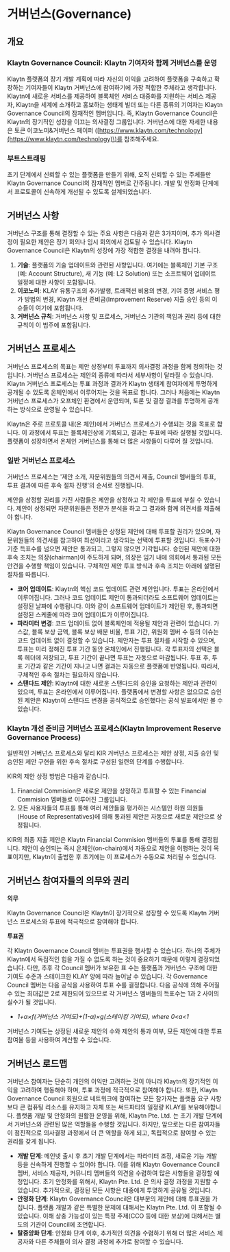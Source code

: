# 거버넌스(Governance)<a id="governance"></a>

## 개요 <a id="overview"></a>

### Klaytn Governance Council: Klaytn 기여자와 함께 거버넌스를 운영 <a id="klaytn-governance-council-co-governed-by-klaytn-contributors"></a>

Klaytn 플랫폼의 장기 개발 계획에 따라 자신의 이익을 고려하여 플랫폼을 구축하고 확장하는 기여자들이 Klaytn 거버넌스에 참여하기에 가장 적합한 주체라고 생각합니다. Klaytn에 새로운 서비스를 제공하여 블록체인 서비스 대중화를 지원하는 서비스 제공자, Klaytn을 세계에 소개하고 홍보하는 생태계 빌더 또는 다른 종류의 기여자는 Klaytn Governance Council의 잠재적인 멤버입니다. 즉, Klaytn Governance Council은 Klaytn의 장기적인 성장을 이끄는 의사결정 그룹입니다. 거버넌스에 대한 자세한 내용은 토큰 이코노미&거버넌스 페이퍼 \([https://www.klaytn.com/technology](https://www.klaytn.com/technology)\)를 참조해주세요.

### 부트스트래핑 <a id="bootstrapping"></a>

초기 단계에서 신뢰할 수 있는 플랫폼을 만들기 위해, 오직 신뢰할 수 있는 주체들만 Klaytn Governance Council의 잠재적인 멤버로 간주됩니다. 개발 및 안정화 단계에서 프로토콜이 신속하게 개선될 수 있도록 설계되었습니다.

## 거버넌스 사항 <a id="governance-topics"></a>

거버넌스 구조를 통해 결정할 수 있는 주요 사항은 다음과 같은 3가지이며, 추가 의사결정이 필요한 제안은 정기 회의나 임시 회의에서 검토될 수 있습니다. Klaytn Governance Council은 Klaytn의 성장에 가장 적합한 결정을 내려야 합니다.

1. **기술**: 플랫폼의 기술 업데이트와 관련된 사항입니다. 여기에는 블록체인 기본 구조 \(예: Account Structure\), 새 기능 \(예: L2 Solution\) 또는 소프트웨어 업데이트 일정에 대한 사항이 포함됩니다.
2. **이코노미**: KLAY 유통구조의 추가발행, 트래잭션 비용의 변경, 기여 증명 서비스 평가 방법의 변경, Klaytn 개선 준비금(Improvement Reserve) 지출 승인 등의 이슈들이 여기에 포함됩니다.
3. **거버넌스 규칙**: 거버넌스 사항 및 프로세스, 거버넌스 기관의 책임과 권리 등에 대한 규칙이 이 범주에 포함됩니다.

## 거버넌스 프로세스 <a id="governance-process"></a>

거버넌스 프로세스의 목표는 제안 상정부터 투표까지 의사결정 과정을 함께 정의하는 것입니다. 거버넌스 프로세스는 제안의 종류에 따라서 세부사항이 달라질 수 있습니다. Klaytn 거버넌스 프로세스는 투표 과정과 결과가 Klaytn 생태계 참여자에게 투명하게 공개될 수 있도록 온체인에서 이루어지는 것을 목표로 합니다. 그러나 처음에는 Klaytn 거버넌스 프로세스가 오프체인 환경에서 운영되며, 토론 및 결정 결과를 투명하게 공개하는 방식으로 운영될 수 있습니다.

Klaytn은 주로 프로토콜 내\(온 체인\)에서 거버넌스 프로세스가 수행되는 것을 목표로 합니다. 이 과정에서 투표는 블록체인상에 기록되고, 결과는 투표에 따라 실행될 것입니다. 플랫폼이 성장하면서 온체인 거버넌스를 통해 더 많은 사항들이 다루어 질 것입니다.

### 일반 거버넌스 프로세스 <a id="general-governance-process"></a>

거버넌스 프로세스는 '제안 소개, 자문위원들의 의견서 제출, Council 멤버들의 투표, 투표 결과에 따른 후속 절차 진행'의 순서로 진행됩니다.

제안을 상정할 권리를 가진 사람들은 제안을 상정하고 각 제안을 투표에 부칠 수 있습니다. 제안이 상정되면 자문위원들은 전문가 분석을 하고 그 결과와 함께 의견서를 제출해야 합니다.

Klaytn Governance Council 멤버들은 상정된 제안에 대해 투표할 권리가 있으며, 자문위원들의 의견서를 참고하여 최선이라고 생각되는 선택에 투표할 것입니다. 득표수가 기준 득표수를 넘으면 제안은 통과되고, 그렇지 않으면 기각됩니다. 승인된 제안에 대한 후속 조치는 의장(chairman)이 주도하게 되며, 의장은 임기 내에 의회에서 통과된 모든 안건을 수행할 책임이 있습니다. 구체적인 제안 투표 방식과 후속 조치는 아래에 설명된 절차를 따릅니다.

* **코어 업데이트**: Klaytn의 핵심 코드 업데이트 관련 제안입니다. 투표는 온라인에서 이루어집니다. 그러나 코드 업데이트 제안이 통과되더라도 소프트웨어 업데이트는 설정된 날짜에 수행됩니다. 이와 같이 소프트웨어 업데이트가 제안된 후, 통과되면 설정된 스케줄에 따라 코어 업데이트가 이루어집니다.
* **파라미터 변경**: 코드 업데이트 없이 블록체인에 적용될 제안과 관련이 있습니다.  가스값, 블록 보상 금액, 블록 보상 배분 비율, 투표 기간, 위원회 멤버 수 등의 이슈는 코드 업데이트 없이 결정할 수 있습니다. 제안자는 투표 절차를 시작할 수 있으며, 투표는 미리 정해진 투표 기간 동안 온체인에서 진행됩니다. 각 투표자의 선택은 블록 헤더에 저장되고, 투표 기간이 끝나면 투표는 자동으로 마감됩니다. 투표 후, 투표 기간과 같은 기간이 지나고 나면 결과는 자동으로 플랫폼에 반영됩니다. 따라서, 구체적인 후속 절차는 필요하지 않습니다.
* **스탠다드 제안**: Klaytn에 대한 새로운 스탠다드의 승인을 요청하는 제안과 관련이 있으며, 투표는 온라인에서 이루어집니다. 플랫폼에서 변경할 사항은 없으므로 승인된 제안은 Klaytn이 스탠다드 변경을 공식적으로 승인했다는 공식 발표에서만 볼 수 있습니다.

### Klaytn 개선 준비금 거버넌스 프로세스(Klaytn Improvement Reserve Governance Process)<a id="klaytn-improvement-reserve-governance-process"></a>

일반적인 거버넌스 프로세스와 달리 KIR 거버넌스 프로세스는 제안 상정, 지출 승인 및 승인된 제안 구현을 위한 후속 절차로 구성된 일련의 단계를 수행합니다.

KIR의 제안 상정 방법은 다음과 같습니다.

1. Financial Commision은 새로운 제안을 상정하고 투표할 수 있는 Financial Commision 멤버들로 이루어진 그룹입니다.
2. 모든 사용자들의 투표를 통해 여러 제안들을 평가하는 시스템인 하원 의원들(House of Representatives)에 의해 통과된 제안은 자동으로 새로운 제안으로 상정됩니다.

KIR의 최종 지출 제안은 Klaytn Financial Commision 멤버들의 투표를 통해 결정됩니다. 제안이 승인되는 즉시 온체인(on-chain)에서 자동으로 제안을 이행하는 것이 목표이지만, Klaytn이 출범한 후 초기에는 이 프로세스가 수동으로 처리될 수 있습니다.

## 거버넌스 참여자들의 의무와 권리 <a id="duties-and-rights-of-the-governing-body"></a>

**의무**

Klaytn Governance Council은 Klaytn이 장기적으로 성장할 수 있도록 Klaytn 거버넌스 프로세스와 투표에 적극적으로 참여해야 합니다.

**투표권**

각 Klaytn Governance Council 멤버는 투표권을 행사할 수 있습니다. 하나의 주체가 Klaytn에서 독점적인 힘을 가질 수 없도록 하는 것이 중요하기 때문에 이렇게 결정되었습니다. 다만, 추후 각 Council 멤버가 보유한 표 수는 플랫폼과 거버넌스 구조에 대한 기여도 수준과 스테이크한 KLAY 양에 따라 늘어날 수 있습니다. 각 Governance Council 멤버는 다음 공식을 사용하여 투표 수를 결정합니다. 다음 공식에 의해 주어질 수 있는 최대값은 2로 제한되어 있으므로 각 거버넌스 멤버들의 득표수는 1과 2 사이의 실수가 될 것입니다.

* _1+α×f\(거버넌스 기여도\)+\(1-α\)×g\(스테이킹 기여도\), where 0&lt;a&lt;1_

거버넌스 기여도는 상정된 새로운 제안의 수와 제안의 통과 여부, 모든 제안에 대한 투표 참여율 등을 사용하여 계산할 수 있습니다.

## 거버넌스 로드맵 <a id="governance-roadmap"></a>

거버넌스 참여자는 단순히 개인의 이익만 고려하는 것이 아니라 Klaytn의 장기적인 이익을 고려하여 행동해야 하며, 투표 과정에 적극적으로 참여해야 합니다. 또한, Klaytn Governance Council 회원으로 네트워크에 참여하는 모든 참가자는 플랫폼 요구 사항보다 큰 컴퓨팅 리소스를 유지하고 자체 또는 써드파티의 일정량 KLAY를 보유해야합니다. 플랫폼 개발 및 안정화의 원활한 운영을 위해, Klaytn Pte. Ltd. 는 초기 개발 단계에서 거버넌스와 관련된 많은 역할들을 수행할 것입니다. 하지만, 앞으로는 다른 참여자들이 점진적으로 의사결정 과정에서 더 큰 역할을 하게 되고, 독립적으로 참여할 수 있는 권리를 갖게 됩니다.

* **개발 단계**: 메인넷 출시 후 초기 개발 단계에서는 파라미터 조정, 새로운 기능 개발 등을 신속하게 진행할 수 있어야 합니다. 이를 위해 Klaytn Governance Council 멤버, 서비스 제공자, 커뮤니티 멤버들의 의견을 수렴하여 많은 사항들을 결정할 예정입니다. 초기 안정화를 위해서, Klaytn Pte. Ltd. 은 의사 결정 과정을 지원할 수 있습니다. 추가적으로, 결정된 모든 사항은 대중에게 투명하게 공유될 것입니다.
* **안정화 단계**: Klaytn Governance Council은 대부분의 제안에 대해 투표권을 가집니다. 플랫폼 개발과 같은 특별한 문제에 대해서는 Klaytn Pte. Ltd. 이 포함될 수 있습니다. 이해 상충 가능성이 있는 특정 주제\(CCO 등에 대한 보상\)에 대해서는 별도의 기관이 Council에 조언합니다.
* **탈중앙화 단계**: 안정화 단계 이후, 추가적인 의견을 수렴하기 위해 더 많은 서비스 제공자와 다른 주체들이 의사 결정 과정에 추가로 참여할 수 있습니다.


